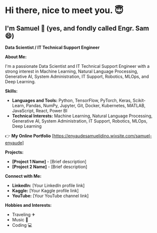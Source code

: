 
<!---
Enyaude/Enyaude is a ✨ special ✨ repository because its `README.md` (this file) appears on your GitHub profile.
You can click the Preview link to take a look at your changes.
--->

#                                Hi there, nice to meet you. 😇

## I'm Samuel 🤖   (yes, and fondly called Engr. Sam 😄)

**Data Scientist / IT Technical Support Engineer**

**About Me:**

I'm a passionate Data Scientist and IT Technical Support Engineer with a strong interest in Machine Learning, Natural Language Processing, Generative AI, System Administration, IT Support, Robotics, MLOps, and Deep Learning.

**Skills:**

* **Languages and Tools:** Python, TensorFlow, PyTorch, Keras, Scikit-Learn, Pandas, NumPy, Jupyter, Git, Docker, Kubernetes, MATLAB, JavaScript, React, Power BI
* **Technical Interests:** Machine Learning, Natural Language Processing, Generative AI, System Administration, IT Support, Robotics, MLOps, Deep Learning

👉 **My Online Portfolio** [https://enyaudesamuelidino.wixsite.com/samuel-enyaude]

**Projects:**

* **[Project 1 Name]** - [Brief description]
* **[Project 2 Name]** - [Brief description]

**Connect with Me:**

* **LinkedIn:** [Your LinkedIn profile link]
* **Kaggle:** [Your Kaggle profile link]
* **YouTube:** [Your YouTube channel link]
  

**Hobbies and Interests:**

* Traveling ✈
* Music 🎹
* Coding 💻


